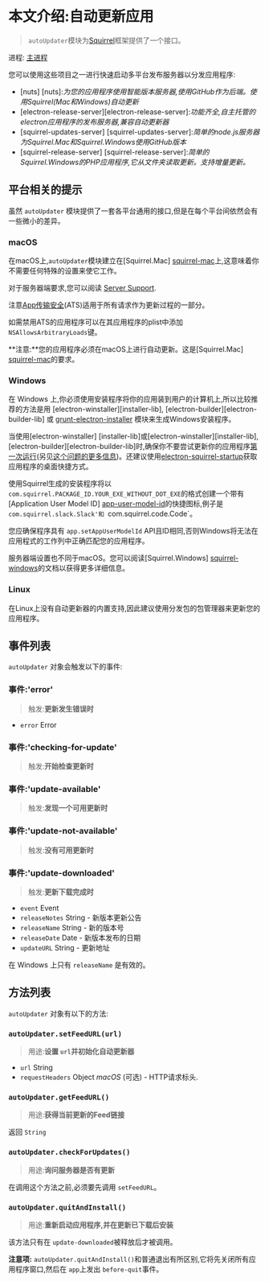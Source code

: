 # 本文介绍:自动更新应用
> `autoUpdater`模块为[Squirrel](https://github.com/Squirrel)框架提供了一个接口。

进程: [主进程](../glossary.md#main-process)    

您可以使用这些项目之一进行快速启动多平台发布服务器以分发应用程序:
- [nuts] [nuts]:*为您的应用程序使用智能版本服务器,使用GitHub作为后端。使用Squirrel(Mac和Windows)自动更新*
- [electron-release-server][electron-release-server]:*功能齐全,自主托管的electron应用程序的发布服务器,兼容自动更新器*
- [squirrel-updates-server] [squirrel-updates-server]:*简单的node.js服务器为Squirrel.Mac和Squirrel.Windows使用GitHub版本*
- [squirrel-release-server] [squirrel-release-server]:*简单的Squirrel.Windows的PHP应用程序,它从文件夹读取更新。支持增量更新。*

## 平台相关的提示

虽然 `autoUpdater` 模块提供了一套各平台通用的接口,但是在每个平台间依然会有一些微小的差异。

### macOS

在macOS上,`autoUpdater`模块建立在[Squirrel.Mac] [squirrel-mac]上,这意味着你不需要任何特殊的设置来使它工作。

对于服务器端要求,您可以阅读 [Server Support][server-support]. 

注意[App传输安全](https://developer.apple.com/library/content/documentation/General/Reference/InfoPlistKeyReference/Articles/CocoaKeys.html#//apple_ref/doc/uid/TP40009251-SW35)(ATS)适用于所有请求作为更新过程的一部分。

如需禁用ATS的应用程序可以在其应用程序的plist中添加 `NSAllowsArbitraryLoads`键。

**注意:**您的应用程序必须在macOS上进行自动更新。这是[Squirrel.Mac] [squirrel-mac]的要求。

### Windows

在 Windows 上,你必须使用安装程序将你的应用装到用户的计算机上,所以比较推荐的方法是用 [electron-winstaller][installer-lib], [electron-builder][electron-builder-lib] 或 [grunt-electron-installer][installer] 模块来生成Windows安装程序。

当使用[electron-winstaller] [installer-lib]或[electron-winstaller][installer-lib], [electron-builder][electron-builder-lib]时,确保你不要尝试更新你的应用程序[第一次运行](https://github.com/electron/windows-installer＃handling-squirrel-events)(另见[这个问题的更多信息](https://github.com/electron/electron/issues/7155))。还建议使用[electron-squirrel-startup](https://github.com/mongodb-js/electron-squirrel-startup)获取应用程序的桌面快捷方式。

使用Squirrel生成的安装程序将以 `com.squirrel.PACKAGE_ID.YOUR_EXE_WITHOUT_DOT_EXE`的格式创建一个带有[Application User Model ID] [app-user-model-id]的快捷图标,例子是 `com.squirrel.slack.Slack'和 `com.squirrel.code.Code`。

您应确保程序具有 `app.setAppUserModelId` API且ID相同,否则Windows将无法在应用程式的工作列中正确匹配您的应用程序。

服务器端设置也不同于macOS。您可以阅读[Squirrel.Windows] [squirrel-windows]的文档以获得更多详细信息。

### Linux

在Linux上没有自动更新器的内置支持,因此建议使用分发包的包管理器来更新您的应用程序。

## 事件列表

`autoUpdater` 对象会触发以下的事件:

### 事件:'error'
> 触发:**更新发生错误时**

* `error` Error

### 事件:'checking-for-update'
> 触发:**开始检查更新时**

### 事件:'update-available'
> 触发:**发现一个可用更新时**

### 事件:'update-not-available'
> 触发:**没有可用更新时**

### 事件:'update-downloaded'
> 触发:**更新下载完成时**

* `event` Event
* `releaseNotes` String - 新版本更新公告
* `releaseName` String - 新的版本号
* `releaseDate` Date - 新版本发布的日期
* `updateURL` String - 更新地址

在 Windows 上只有 `releaseName` 是有效的。

## 方法列表

`autoUpdater` 对象有以下的方法:

### `autoUpdater.setFeedURL(url)`
> 用途:**设置 `url`并初始化自动更新器**

* `url` String
* `requestHeaders` Object _macOS_ (可选) - HTTP请求标头.

### `autoUpdater.getFeedURL()`
> 用途:**获得当前更新的Feed链接**

 返回 `String` 
 
### `autoUpdater.checkForUpdates()`
> 用途:**询问服务器是否有更新**

在调用这个方法之前,必须要先调用 `setFeedURL`。

### `autoUpdater.quitAndInstall()`
> 用途:**重新启动应用程序,并在更新已下载后安装**

该方法只有在 `update-downloaded`被释放后才被调用。

**注意项:** `autoUpdater.quitAndInstall()`和普通退出有所区别,它将先关闭所有应用程序窗口,然后在 `app`上发出 `before-quit`事件。

[squirrel-mac]: https://github.com/Squirrel/Squirrel.Mac
[server-support]: https://github.com/Squirrel/Squirrel.Mac#server-support
[squirrel-windows]: https://github.com/Squirrel/Squirrel.Windows
[installer]: https://github.com/atom/grunt-electron-installer
[app-user-model-id]: https://msdn.microsoft.com/en-us/library/windows/desktop/dd378459(v=vs.85).aspx